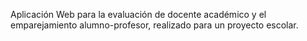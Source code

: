 Aplicación Web para la evaluación de docente académico y el emparejamiento alumno-profesor, realizado para un proyecto escolar.